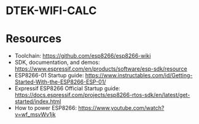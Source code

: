 # DTEK-WIFI-CALC

# Resources

- Toolchain: https://github.com/esp8266/esp8266-wiki
- SDK, documentation, and demos: https://www.espressif.com/en/products/software/esp-sdk/resource
- ESP8266-01 Startup guide: https://www.instructables.com/id/Getting-Started-With-the-ESP8266-ESP-01/
- Expressif ESP8266 Official Startup guide: https://docs.espressif.com/projects/esp8266-rtos-sdk/en/latest/get-started/index.html
- How to power ESP8266: https://www.youtube.com/watch?v=wf_msvWv1jk